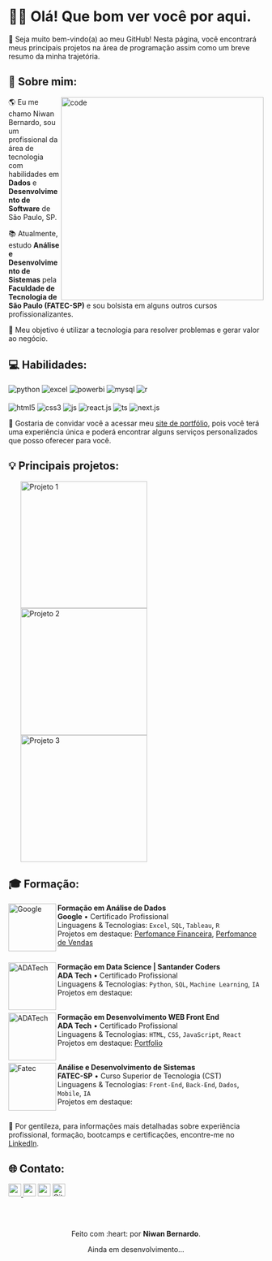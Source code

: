 <!-- Início da seção de boas-vindas -->
<h1>👋🏻 Olá! Que bom ver você por aqui.</h1>
<p>🎉 Seja muito bem-vindo(a) ao meu GitHub! Nesta página, você encontrará meus principais projetos na área de programação assim como um breve resumo da minha trajetória.</p> 
<!-- Fim da seção de boas-vindas -->

<!-- Início da seção "Sobre mim" -->
<h2>👾 Sobre mim: </h2>
<img src="https://i.pinimg.com/originals/7d/07/a2/7d07a255678962d30d8717dcf5dbd266.gif" min-width="400px" max-width="400px" width="400px" align="right" alt="code">
<p align="left">🌎 Eu me chamo Niwan Bernardo, sou um profissional da área de tecnologia com habilidades em <b>Dados</b> e <b>Desenvolvimento de Software</b> de São Paulo, SP.</p>
<p align="left">📚 Atualmente, estudo <b>Análise e Desenvolvimento de Sistemas</b> pela <b>Faculdade de Tecnologia de São Paulo (FATEC-SP)</b> e sou bolsista em alguns outros cursos profissionalizantes. </p>
<p align="left">🚀 Meu objetivo é utilizar a tecnologia para resolver problemas e gerar valor ao negócio.</p>
<!-- Fim da seção "Sobre mim" -->

<!-- Início da seção "Habilidades" -->
<h2>💻 Habilidades: </h2>
<p>
<img align="center" alt="python" src="https://img.shields.io/badge/Python-14354C?style=for-the-badge&logo=python&logoColor=white"/>
<img align="center" alt="excel" src="https://img.shields.io/badge/Microsoft_Excel-217346?style=for-the-badge&logo=microsoft-excel&logoColor=white"/>
<img align="center" alt="powerbi" src="https://img.shields.io/badge/power_bi-F2C811?style=for-the-badge&logo=powerbi&logoColor=black"/>
<img align="center" alt="mysql" src="https://img.shields.io/badge/mysql-%2300f.svg?style=for-the-badge&logo=mysql&logoColor=white"/>
<img align="center" alt="r" src="https://img.shields.io/badge/r-%23276DC3.svg?style=for-the-badge&logo=r&logoColor=white"/>
<br>
<br>
<img align="center" alt="html5" src="https://img.shields.io/badge/HTML5-E34F26?style=for-the-badge&logo=html5&logoColor=white" />
<img align="center" alt="css3" src="https://img.shields.io/badge/CSS3-1572B6?style=for-the-badge&logo=css3&logoColor=white" />
<img align="center" alt="js" src="https://img.shields.io/badge/JavaScript-F7DF1E?style=for-the-badge&logo=javascript&logoColor=black" /> 
<img align="center" alt="react.js" src="https://img.shields.io/badge/React-20232A?style=for-the-badge&logo=react&logoColor=61DAFB" />
<img align="center" alt="ts" src="https://img.shields.io/static/v1?style=for-the-badge&message=TypeScript&color=3178C6&logo=TypeScript&logoColor=FFFFFF&label=" /> 
<img align="center" alt="next.js" src="https://img.shields.io/badge/Next-black?style=for-the-badge&logo=next.js&logoColor=white" />
</p>
<!-- Fim da seção "Habilidades" -->

<p>💼 Gostaria de convidar você a acessar meu <a href="https://niwanbatista.vercel.app/">site de portfólio</a>, pois você terá uma experiência única e poderá encontrar alguns serviços personalizados que posso oferecer para você.</p>

<!-- Início da seção "Principais projetos" -->
<h2>💡 Principais projetos: </h2>
<ul>
    <a href="https://www.linkedin.com/feed/update/urn:li:activity:7084604567148998656/" target="_blank">
        <img src="https://i.postimg.cc/hjWWq9Z7/Dashboard-Financeiro-Niwan-Bernardo.png" min-width="250px" max-width="250px" width="250px" align="left" alt="Projeto 1">
    </a>
    <a href="https://www.linkedin.com/feed/update/urn:li:activity:7086740929067253760/" target="_blank">
        <img src="https://i.postimg.cc/BvvcQyyr/Dashboard-Eletronicos-Niwan-Bernardo.png" min-width="250px" max-width="250px" width="250px" align="left" alt="Projeto 2">
    </a>
    <a href="https://niwanbatista.vercel.app/" target="_blank">
        <img src="https://i.postimg.cc/28bY4kDh/mockup.png" min-width="250px" max-width="250px" width="250px" align="" alt="Projeto 3">
    </a>
</ul>
<!-- Fim da seção "Principais projetos" -->

<!-- Início da seção "Formação" -->
<h2>🎓 Formação: </h2>
<img align="left" height="94px" width="94px" alt="Google" src="https://www.salesforceben.com/wp-content/uploads/2021/03/google-logo-icon-PNG-Transparent-Background-2048x2048.png"/>
<b>Formação em Análise de Dados</b><br>
<b>Google</b> • Certificado Profissional<br>
Linguagens & Tecnologias: <code>Excel</code>, <code>SQL</code>, <code>Tableau</code>, <code>R</code> <br>
Projetos em destaque: <a href="https://www.linkedin.com/feed/update/urn:li:activity:7084604567148998656/">Perfomance Financeira</a>, <a href="https://www.linkedin.com/feed/update/urn:li:activity:7086740929067253760/">Perfomance de Vendas</a><br><br>

<a href="https://ada.tech/"><img align="left" height="94px" width="94px" alt="ADATech" src="https://ada-site-frontend.s3.sa-east-1.amazonaws.com/favicon.png"/></a>
<b>Formação em Data Science | Santander Coders</b><br>
<b>ADA Tech</b> • Certificado Profissional<br>
Linguagens & Tecnologias: <code>Python</code>, <code>SQL</code>, <code>Machine Learning</code>, <code>IA</code><br>
Projetos em destaque:<br><br>

<a href="https://ada.tech/"><img align="left" height="94px" width="94px" alt="ADATech" src="https://ada-site-frontend.s3.sa-east-1.amazonaws.com/favicon.png"/></a>
<b>Formação em Desenvolvimento WEB Front End</b><br>
<b>ADA Tech</b> • Certificado Profissional<br>
Linguagens & Tecnologias: <code>HTML</code>, <code>CSS</code>, <code>JavaScript</code>, <code>React</code><br>
Projetos em destaque: <a href="https://portfolio-niwanbernardo.vercel.app/">Portfolio</a><br><br>

<img align="left" height="94px" width="94px" alt="Fatec" src="https://th.bing.com/th/id/R.85d3a7a9d7ff00c632dac8f61d328aa0?rik=OwtGF04280yoEw&riu=http%3a%2f%2fwww.big1news.com.br%2fwp-content%2fuploads%2f2013%2f10%2ffatec-logo.jpg&ehk=8h2n2aS%2bSdawg9WDiAqe6e9GnYRSzGI6F0O5VjiFHrs%3d&risl=&pid=ImgRaw&r=0&sres=1&sresct=1"/>
<b>Análise e Desenvolvimento de Sistemas</b><br>
<b>FATEC-SP</b> • Curso Superior de Tecnologia (CST)<br>
Linguagens & Tecnologias: <code>Front-End</code>, <code>Back-End</code>, <code>Dados</code>, <code>Mobile</code>, <code>IA</code><br>
Projetos em destaque: <br><br>
<p>📱 Por gentileza, para informações mais detalhadas sobre experiência profissional, formação, bootcamps e certificações, encontre-me no <a href="https://www.linkedin.com/in/niwanbatista/" target="_blank">LinkedIn</a>.</p>
<!-- Fim da seção "Formação" -->

<!-- Início da seção "Contato" -->
<h2>🌐 Contato: </h2>
<p>
<a href="https://www.linkedin.com/in/niwanbatista/" target="_blank"><img src="https://img.shields.io/badge/linkedin-%230077B5.svg?&style=for-the-badge&logo=linkedin&logoColor=white" target="_blank" height=25> </a>
<a href="https://api.whatsapp.com/send?phone=5511991359164" target="_blank"><img src="https://img.shields.io/badge/WhatsApp-25D366?style=for-the-badge&logo=whatsapp&logoColor=white" target="_blank" height=25></a>
<a href="https://www.instagram.com/niwanbatista/"><img src="https://img.shields.io/badge/instagram-%23E4405F.svg?&style=for-the-badge&logo=instagram&logoColor=white" target="_blank" height=25></a> 
<a href="https://github.com/niwanbernardo" target="_blank"><img alt="Github" src="https://img.shields.io/badge/GitHub-%2312100E.svg?&style=for-the-badge&logo=Github&logoColor=white" target="_blank" height=25 /></a>
</p>
<!-- Fim da seção "Contato" -->

<br>
<br>

<!-- Início da seção "Finalização" -->
<div align="center">
  <p>Feito com :heart: por <b>Niwan Bernardo</b>.</p>
  <p>Ainda em desenvolvimento...</p>
</div>
<!-- Fim da seção "Finalização" -->
